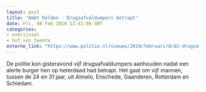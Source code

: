 ```yaml
---
layout: post
title: "Ambt Delden - Drugsafvaldumpers betrapt"
date: Fri, 08 Feb 2019 13:41:00 GMT
categories: 
- overijssel 
- hof_van_twente 
externe_link: "https://www.politie.nl/nieuws/2019/februari/8/02-drugsafvaldumpers-betrapt.html"
---
```


De politie kon gisteravond vijf drugsafvaldumpers aanhouden nadat een alerte burger hen op heterdaad had betrapt. Het gaat om vijf mannen, tussen de 24 en 31 jaar, uit Almelo, Enschede, Gaanderen, Rotterdam en Schiedam.
